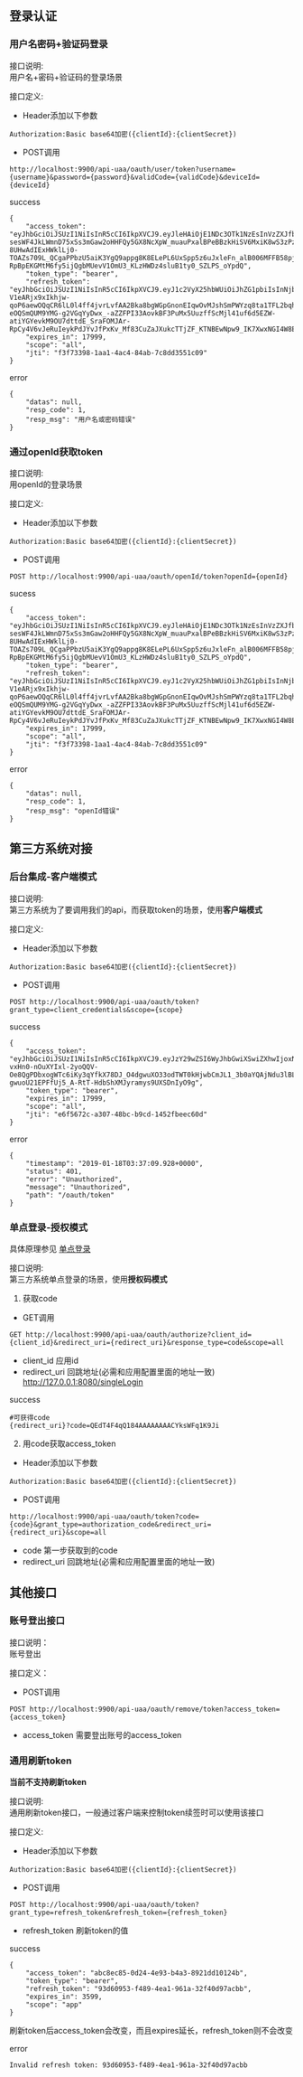 
## 登录认证
### 用户名密码+验证码登录
接口说明:  
用户名+密码+验证码的登录场景

接口定义:
- Header添加以下参数   
```
Authorization:Basic base64加密({clientId}:{clientSecret})
```
- POST调用
```
http://localhost:9900/api-uaa/oauth/user/token?username={username}&password={password}&validCode={validCode}&deviceId={deviceId}
```
success
```
{
    "access_token": "eyJhbGciOiJSUzI1NiIsInR5cCI6IkpXVCJ9.eyJleHAiOjE1NDc3OTk1NzEsInVzZXJfbmFtZSI6ImFkbWluIiwiYXV0aG9yaXRpZXMiOlsiQURNSU4iXSwianRpIjoiZjNmNzMzOTgtMWFhMS00YWM0LTg0YWItN2M4ZGQzNTUxYzA5IiwiY2xpZW50X2lkIjoiemx0Iiwic2NvcGUiOlsiYWxsIl19.JFC99DIZQ-sesWF4JkLWmnD75xSs3mGaw2oHHFQy5GX8NcXpW_muauPxalBPeBBzkHiSV6MxiK8wS3zPz3tMEW8n28NgXHA21cCwcrYV1XuexvVOEJymgR36LsO-8UHwAdIExHWklLj0-TOAZs709L_QCgaPPbzU5aiK3YgQ9appg8K8ELePL6UxSpp5z6uJxleFn_alB006MFFB58pjuOIJk0iC0fjmjjGUOYUlZN0R0M1fbMDd4lWBnUn4r2MOe8gGLi5IUjOsz7Y4y6wI1HIUIL3-RpBpEKGMtM6fy5ijQgbMUevV1OmU3_KLzHWDz4sluB1ty0_SZLPS_oYpdQ",
    "token_type": "bearer",
    "refresh_token": "eyJhbGciOiJSUzI1NiIsInR5cCI6IkpXVCJ9.eyJ1c2VyX25hbWUiOiJhZG1pbiIsInNjb3BlIjpbImFsbCJdLCJhdGkiOiJmM2Y3MzM5OC0xYWExLTRhYzQtODRhYi03YzhkZDM1NTFjMDkiLCJleHAiOjE1NDc3OTk1NzEsImF1dGhvcml0aWVzIjpbIkFETUlOIl0sImp0aSI6IjYwOWJlN2E0LTNkMWMtNGUwOC04YjU2LTdmOGMzMDYwM2RmZSIsImNsaWVudF9pZCI6InpsdCJ9.G63bnZYQVW251zYKa2CtdROqyByL04BVVkEvX38Du2q8iCvHWG-V1eARjx9xIkhjw-qoP6aewOQqCR6lL0l4ff4jvrLvfAA2Bka8bgWGpGnonEIqwOvMJshSmPWYzq8ta1TFL2bqhNt8LpLhsGrELXGVrF6hXD7Q38cRPu3-eOQSmQUM9YMG-g2VGqYyDwx_-aZZFPI33AovkBF3PuMx5UuzffScMjl41uf6d5EZW-atiYGYevkM9OU7dttdE_SraFOMJAr-RpCy4V6vJeRuIeykPdJYvJfPxKv_Mf83CuZaJXukcTTjZF_KTNBEwNpw9_IK7XwxNGI4W8EN_rOuDw",
    "expires_in": 17999,
    "scope": "all",
    "jti": "f3f73398-1aa1-4ac4-84ab-7c8dd3551c09"
}
```
error
```
{
    "datas": null,
    "resp_code": 1,
    "resp_msg": "用户名或密码错误"
}
```
### 通过openId获取token
接口说明:  
用openId的登录场景

接口定义:
- Header添加以下参数
```
Authorization:Basic base64加密({clientId}:{clientSecret})
```
- POST调用
```
POST http://localhost:9900/api-uaa/oauth/openId/token?openId={openId}
```
sucess
```
{
    "access_token": "eyJhbGciOiJSUzI1NiIsInR5cCI6IkpXVCJ9.eyJleHAiOjE1NDc3OTk1NzEsInVzZXJfbmFtZSI6ImFkbWluIiwiYXV0aG9yaXRpZXMiOlsiQURNSU4iXSwianRpIjoiZjNmNzMzOTgtMWFhMS00YWM0LTg0YWItN2M4ZGQzNTUxYzA5IiwiY2xpZW50X2lkIjoiemx0Iiwic2NvcGUiOlsiYWxsIl19.JFC99DIZQ-sesWF4JkLWmnD75xSs3mGaw2oHHFQy5GX8NcXpW_muauPxalBPeBBzkHiSV6MxiK8wS3zPz3tMEW8n28NgXHA21cCwcrYV1XuexvVOEJymgR36LsO-8UHwAdIExHWklLj0-TOAZs709L_QCgaPPbzU5aiK3YgQ9appg8K8ELePL6UxSpp5z6uJxleFn_alB006MFFB58pjuOIJk0iC0fjmjjGUOYUlZN0R0M1fbMDd4lWBnUn4r2MOe8gGLi5IUjOsz7Y4y6wI1HIUIL3-RpBpEKGMtM6fy5ijQgbMUevV1OmU3_KLzHWDz4sluB1ty0_SZLPS_oYpdQ",
    "token_type": "bearer",
    "refresh_token": "eyJhbGciOiJSUzI1NiIsInR5cCI6IkpXVCJ9.eyJ1c2VyX25hbWUiOiJhZG1pbiIsInNjb3BlIjpbImFsbCJdLCJhdGkiOiJmM2Y3MzM5OC0xYWExLTRhYzQtODRhYi03YzhkZDM1NTFjMDkiLCJleHAiOjE1NDc3OTk1NzEsImF1dGhvcml0aWVzIjpbIkFETUlOIl0sImp0aSI6IjYwOWJlN2E0LTNkMWMtNGUwOC04YjU2LTdmOGMzMDYwM2RmZSIsImNsaWVudF9pZCI6InpsdCJ9.G63bnZYQVW251zYKa2CtdROqyByL04BVVkEvX38Du2q8iCvHWG-V1eARjx9xIkhjw-qoP6aewOQqCR6lL0l4ff4jvrLvfAA2Bka8bgWGpGnonEIqwOvMJshSmPWYzq8ta1TFL2bqhNt8LpLhsGrELXGVrF6hXD7Q38cRPu3-eOQSmQUM9YMG-g2VGqYyDwx_-aZZFPI33AovkBF3PuMx5UuzffScMjl41uf6d5EZW-atiYGYevkM9OU7dttdE_SraFOMJAr-RpCy4V6vJeRuIeykPdJYvJfPxKv_Mf83CuZaJXukcTTjZF_KTNBEwNpw9_IK7XwxNGI4W8EN_rOuDw",
    "expires_in": 17999,
    "scope": "all",
    "jti": "f3f73398-1aa1-4ac4-84ab-7c8dd3551c09"
}
```
error
```
{
    "datas": null,
    "resp_code": 1,
    "resp_msg": "openId错误"
}
```


## 第三方系统对接
### 后台集成-客户端模式
接口说明:  
第三方系统为了要调用我们的api，而获取token的场景，使用**客户端模式**

接口定义: 
- Header添加以下参数
```
Authorization:Basic base64加密({clientId}:{clientSecret})
```
- POST调用
```
POST http://localhost:9900/api-uaa/oauth/token?grant_type=client_credentials&scope={scope}
```
success
```
{
    "access_token": "eyJhbGciOiJSUzI1NiIsInR5cCI6IkpXVCJ9.eyJzY29wZSI6WyJhbGwiXSwiZXhwIjoxNTQ3ODAwNTkyLCJqdGkiOiJlNmY1NjcyYy1hMzA3LTQ4YmMtYjljZC0xNDUyZmJlZWM2MGQiLCJjbGllbnRfaWQiOiJ6bHQifQ.Kd65gKB4t_xdKRuGtnlnlw1PMmZJ8j0GHq7Ifn3ll6vWSg7Xsa5FuorZBtuz1EbvLcu_fvjRTNefcfMJuIfj2A0Wzdg2rppEal3n-vxHn0-nOuXYIxl-2yoQQV-Oe8QgPDbxogWTc6iKy3qYfkX78DJ_O4dgwuXO33odTWT0kHjwbCmJL1_3b0aYQAjNdu3lBLg8gMDeYIYtFycCR5BEtGNTIxLqr46qXCRLY4C1ZYrwOBK0UGh2jIoYbeiEIjPmbb6bEdXzMUExhHuLnwGoQJWNLt9rngdEa_g7nS6-gwuoU21EPFfUj5_A-RtT-HdbShXMJyramys9UXSDnIyO9g",
    "token_type": "bearer",
    "expires_in": 17999,
    "scope": "all",
    "jti": "e6f5672c-a307-48bc-b9cd-1452fbeec60d"
}
```
error
```
{
    "timestamp": "2019-01-18T03:37:09.928+0000",
    "status": 401,
    "error": "Unauthorized",
    "message": "Unauthorized",
    "path": "/oauth/token"
}
```

### 单点登录-授权模式

具体原理参见 [单点登录](功能讲解-单点登录.md)

接口说明:  
第三方系统单点登录的场景，使用**授权码模式**

1) 获取code
- GET调用
```
GET http://localhost:9900/api-uaa/oauth/authorize?client_id={client_id}&redirect_uri={redirect_uri}&response_type=code&scope=all
```
  - client_id  应用id
  - redirect_uri  回跳地址(必需和应用配置里面的地址一致)  http://127.0.0.1:8080/singleLogin

success
```
#可获得code
{redirect_uri}?code=QEdT4F4qQ184AAAAAAAACYksWFq1K9Ji
```

2) 用code获取access_token
- Header添加以下参数
```
Authorization:Basic base64加密({clientId}:{clientSecret})
```
- POST调用
```
http://localhost:9900/api-uaa/oauth/token?code={code}&grant_type=authorization_code&redirect_uri={redirect_uri}&scope=all
```
  - code 第一步获取到的code
  - redirect_uri 回跳地址(必需和应用配置里面的地址一致)    

## 其他接口
### 账号登出接口
接口说明：  
账号登出

接口定义：  
- POST调用
```
POST http://localhost:9900/api-uaa/oauth/remove/token?access_token={access_token}
```
- access_token 需要登出账号的access_token

### 通用刷新token
**当前不支持刷新token**   

接口说明:    
通用刷新token接口，一般通过客户端来控制token续签时可以使用该接口

接口定义:   
- Header添加以下参数
```
Authorization:Basic base64加密({clientId}:{clientSecret})
```
- POST调用
```
POST http://localhost:9900/api-uaa/oauth/token?grant_type=refresh_token&refresh_token={refresh_token}
```
  - refresh_token 刷新token的值   

success  
```
{
    "access_token": "abc8ec85-0d24-4e93-b4a3-8921dd10124b",
    "token_type": "bearer",
    "refresh_token": "93d60953-f489-4ea1-961a-32f40d97acbb",
    "expires_in": 3599,
    "scope": "app"
}
```
刷新token后access_token会改变，而且expires延长，refresh_token则不会改变

error
```   
Invalid refresh token: 93d60953-f489-4ea1-961a-32f40d97acbb
```
